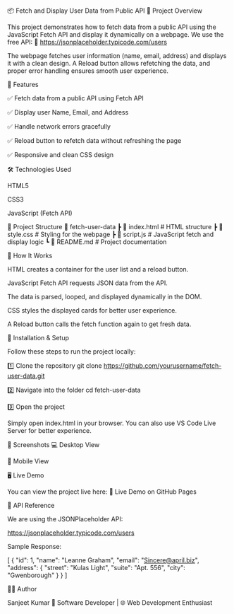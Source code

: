 📦 Fetch and Display User Data from Public API
📌 Project Overview

This project demonstrates how to fetch data from a public API using the JavaScript Fetch API and display it dynamically on a webpage.
We use the free API:
🔗 https://jsonplaceholder.typicode.com/users

The webpage fetches user information (name, email, address) and displays it with a clean design.
A Reload button allows refetching the data, and proper error handling ensures smooth user experience.

🚀 Features

✅ Fetch data from a public API using Fetch API

✅ Display user Name, Email, and Address

✅ Handle network errors gracefully

✅ Reload button to refetch data without refreshing the page

✅ Responsive and clean CSS design

🛠️ Technologies Used

HTML5

CSS3

JavaScript (Fetch API)

📂 Project Structure
📁 fetch-user-data
 ┣ 📜 index.html      # HTML structure
 ┣ 📜 style.css       # Styling for the webpage
 ┣ 📜 script.js       # JavaScript fetch and display logic
 ┗ 📜 README.md       # Project documentation

📜 How It Works

HTML creates a container for the user list and a reload button.

JavaScript Fetch API requests JSON data from the API.

The data is parsed, looped, and displayed dynamically in the DOM.

CSS styles the displayed cards for better user experience.

A Reload button calls the fetch function again to get fresh data.

🔧 Installation & Setup

Follow these steps to run the project locally:

1️⃣ Clone the repository
git clone https://github.com/yourusername/fetch-user-data.git

2️⃣ Navigate into the folder
cd fetch-user-data

3️⃣ Open the project

Simply open index.html in your browser.
You can also use VS Code Live Server for better experience.

📸 Screenshots
💻 Desktop View

📱 Mobile View

🖥️ Live Demo

You can view the project live here:
🔗 Live Demo on GitHub Pages

📌 API Reference

We are using the JSONPlaceholder API:

https://jsonplaceholder.typicode.com/users


Sample Response:

[
  {
    "id": 1,
    "name": "Leanne Graham",
    "email": "Sincere@april.biz",
    "address": {
      "street": "Kulas Light",
      "suite": "Apt. 556",
      "city": "Gwenborough"
    }
  }
]

👨‍💻 Author

Sanjeet Kumar
💼 Software Developer | 🌐 Web Development Enthusiast
